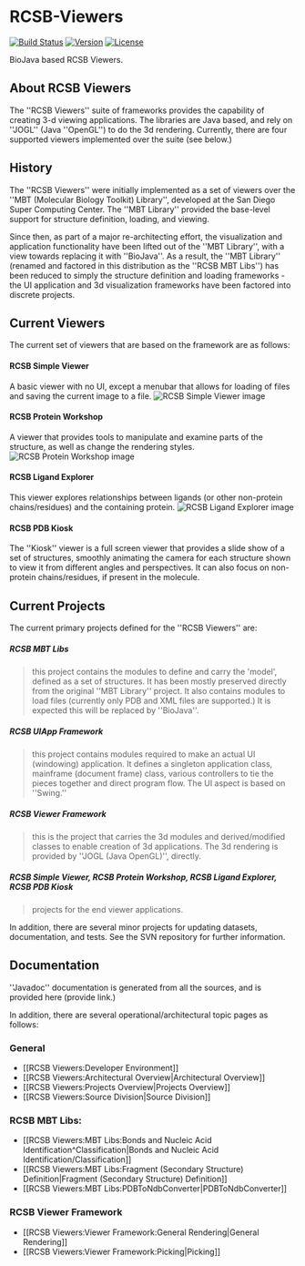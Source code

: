 # RCSB-Viewers
[![Build Status](https://travis-ci.org/rcsb/rcsb-viewers.svg?branch=master)](https://travis-ci.org/rcsb/rcsb-viewers)  [![Version](http://img.shields.io/badge/version-4.2-blue.svg?style=flat)](https://github.com/rcsb/rcsb-viewers) [![License](http://img.shields.io/badge/license-LGPL_2.1-blue.svg?style=flat)](https://github.com/rcsb/rcsb-viewers/blob/master/LICENSE)

BioJava based RCSB Viewers.

## About RCSB Viewers


The ''RCSB Viewers'' suite of frameworks provides the capability of creating 3-d viewing applications.  The libraries are Java based, and rely on ''JOGL'' (Java ''OpenGL'') to do the 3d rendering.  Currently, there are four supported viewers implemented over the suite (see below.)

## History 

The ''RCSB Viewers'' were initially implemented as a set of viewers over the ''MBT (Molecular Biology Toolkit) Library'', developed at the San Diego Super Computing Center.  The ''MBT Library'' provided the base-level support for structure definition, loading, and viewing.

Since then, as part of a major re-architecting effort, the visualization and application functionality have been lifted out of the ''MBT Library'', with a view towards replacing it with ''BioJava''.  As a result, the ''MBT Library'' (renamed and factored in this distribution as the ''RCSB MBT Libs'') has been reduced to simply the structure definition and loading frameworks - the UI application and 3d visualization frameworks have been factored into discrete projects.

## Current Viewers

The current set of viewers that are based on the framework are as follows:

#### RCSB Simple Viewer

A basic viewer with no UI, except a menubar that allows for loading of files and saving the current image to a file.
![RCSB Simple Viewer image](http://biojava.org/w/images/a/a9/SimpleViewerOverview.png "A screenshot of the RCSB Simple Viewer")


#### RCSB Protein Workshop

A viewer that provides tools to manipulate and examine parts of the structure, as well as change the rendering styles.
![RCSB Protein Workshop image](http://biojava.org/w/images/d/d7/ProteinWorkshopOverview.png "A screenshot of the RCSB Protein Workshop")

#### RCSB Ligand Explorer

This viewer explores relationships between ligands (or other non-protein chains/residues) and the containing protein.
![RCSB Ligand Explorer image](http://biojava.org/w/images/c/cb/LigandExplorerOverview.png "A screenshot of the RCSB Ligand Explorer")

#### RCSB PDB Kiosk

The ''Kiosk'' viewer is a full screen viewer that provides a slide show of a set of structures, smoothly animating the camera for each structure shown to view it from different angles and perspectives.  It can also focus on non-protein chains/residues, if present in the molecule.

## Current Projects

The current primary projects defined for the ''RCSB Viewers'' are:


##### RCSB MBT Libs
> this project contains the modules to define and carry the 'model', defined as a set of structures.  It has been mostly preserved directly from the original ''MBT Library'' project.  It also contains modules to load files (currently only PDB and XML files are supported.)  It is expected this will be replaced by ''BioJava''.

##### RCSB UIApp Framework
> this project contains modules required to make an actual UI (windowing) application.  It defines a singleton application class, mainframe (document frame) class, various controllers to tie the pieces together and direct program flow.  The UI aspect is based on ''Swing.''

##### RCSB Viewer Framework
>  this is the project that carries the 3d modules and derived/modified classes to enable creation of 3d applications.  The 3d rendering is provided by ''JOGL (Java OpenGL)'', directly.

##### RCSB Simple Viewer, RCSB Protein Workshop, RCSB Ligand Explorer, RCSB PDB Kiosk
> projects for the end viewer applications.


In addition, there are several minor projects for updating datasets, documentation, and tests.  See the SVN repository for further information.

## Documentation

''Javadoc'' documentation is generated from all the sources, and is provided here (provide link.)

In addition, there are several operational/architectural topic pages as follows:

### General
* [[RCSB Viewers:Developer Environment]]
* [[RCSB Viewers:Architectural Overview|Architectural Overview]]
* [[RCSB Viewers:Projects Overview|Projects Overview]]
* [[RCSB Viewers:Source Division|Source Division]]

### RCSB MBT Libs:
* [[RCSB Viewers:MBT Libs:Bonds and Nucleic Acid Identification^Classification|Bonds and Nucleic Acid Identification/Classification]]
* [[RCSB Viewers:MBT Libs:Fragment (Secondary Structure) Definition|Fragment (Secondary Structure) Definition]]
* [[RCSB Viewers:MBT Libs:PDBToNdbConverter|PDBToNdbConverter]]

### RCSB Viewer Framework
* [[RCSB Viewers:Viewer Framework:General Rendering|General Rendering]]
* [[RCSB Viewers:Viewer Framework:Picking|Picking]]
